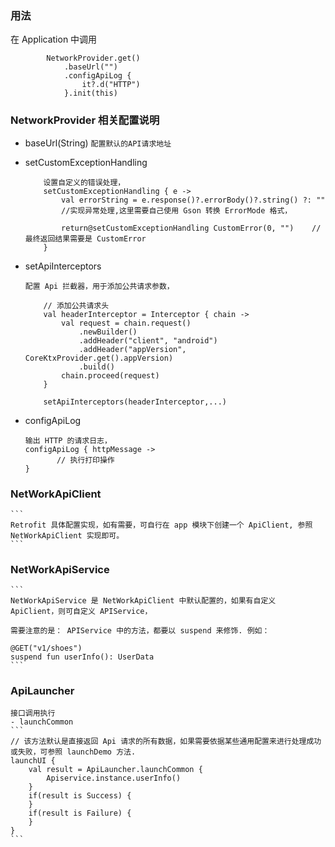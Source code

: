 ### 用法
在 Application 中调用
```
        NetworkProvider.get()
            .baseUrl("")
            .configApiLog {
                it?.d("HTTP")
            }.init(this)
```
### NetworkProvider 相关配置说明

- baseUrl(String)
    `配置默认的API请求地址`

- setCustomExceptionHandling
    ```
        设置自定义的错误处理，
        setCustomExceptionHandling { e ->
            val errorString = e.response()?.errorBody()?.string() ?: ""
            //实现异常处理,这里需要自己使用 Gson 转换 ErrorMode 格式，

            return@setCustomExceptionHandling CustomError(0, "")    // 最终返回结果需要是 CustomError
        }
    ```

- setApiInterceptors
    ```
    配置 Api 拦截器，用于添加公共请求参数，

        // 添加公共请求头
        val headerInterceptor = Interceptor { chain ->
            val request = chain.request()
                .newBuilder()
                .addHeader("client", "android")
                .addHeader("appVersion", CoreKtxProvider.get().appVersion)
                .build()
            chain.proceed(request)
        }

        setApiInterceptors(headerInterceptor,...)
    ```

- configApiLog
    ```
    输出 HTTP 的请求日志，
    configApiLog { httpMessage ->
           // 执行打印操作
    }
    ```

### NetWorkApiClient
    ```
    Retrofit 具体配置实现，如有需要，可自行在 app 模块下创建一个 ApiClient, 参照 NetWorkApiClient 实现即可。
    ```

### NetWorkApiService
    ```
    NetWorkApiService 是 NetWorkApiClient 中默认配置的，如果有自定义 ApiClient，则可自定义 APIService，

    需要注意的是： APIService 中的方法，都要以 suspend 来修饰. 例如：

    @GET("v1/shoes")
    suspend fun userInfo(): UserData
    ```

### ApiLauncher
    接口调用执行
    - launchCommon
    ```
    // 该方法默认是直接返回 Api 请求的所有数据，如果需要依据某些通用配置来进行处理成功或失败，可参照 launchDemo 方法.
    launchUI {
        val result = ApiLauncher.launchCommon {
            Apiservice.instance.userInfo()
        }
        if(result is Success) {
        }
        if(result is Failure) {
        }
    }
    ```